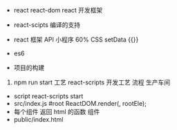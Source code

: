 - react react-dom   react 开发框架
- react-scipts 编译的支持
  

- react 框架    API 小程序  60%
    CSS setData {{}}
- es6 
- 项目的构建

1. npm run start 工艺
  react-scripts 开发工艺 流程   生产车间
  - script react-scripts start
  - src/index.js #root ReactDOM.render(<App />, rootEle);
  - 每个组件    返回 html 的函数 组件
  - public/index.html
